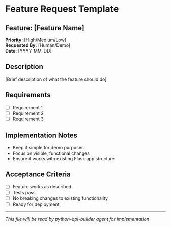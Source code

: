 # Feature Request Template

## Feature: [Feature Name]
**Priority:** [High/Medium/Low]  
**Requested By:** [Human/Demo]  
**Date:** [YYYY-MM-DD]

## Description
[Brief description of what the feature should do]

## Requirements
- [ ] Requirement 1
- [ ] Requirement 2
- [ ] Requirement 3

## Implementation Notes
- Keep it simple for demo purposes
- Focus on visible, functional changes
- Ensure it works with existing Flask app structure

## Acceptance Criteria
- [ ] Feature works as described
- [ ] Tests pass
- [ ] No breaking changes to existing functionality
- [ ] Ready for deployment

---
*This file will be read by python-api-builder agent for implementation*